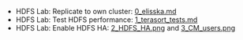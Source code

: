 * HDFS Lab: Replicate to own cluster: [0_elisska.md](0_elisska.md)
* HDFS Lab: Test HDFS performance: [1_terasort_tests.md](1_terasort_tests.md)
* HDFS Lab: Enable HDFS HA: [2_HDFS_HA.png](2_HDFS_HA.png) and [3_CM_users.png](3_CM_users.png)
